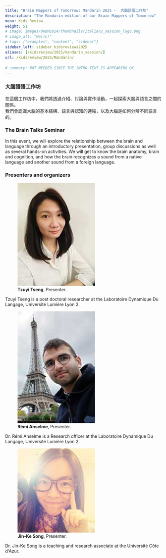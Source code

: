 ```yaml
---
title: "Brain Mappers of Tomorrow: Mandarin 2025 -  大腦語語工作坊"
description: "The Mandarin edition of our Brain Mappers of Tomorrow"
menu: Kids Review
weight: 51
# image: images/OHBM2024/thumbnails/Italian2_session_logo.png
# image_alt: "Hello!"
# tags: ["examples", "content", "sidebar"]
sidebar_left: sidebar_kidsreviews2025
aliases: [/kidsreview/2025/mandarin_session/]
url: /kidsreview/2025/Mandarin/

# summary: NOT NEEDED SINCE THE INTRO TEXT IS APPEARING OK
---
```


<!-- ## -->
### 大腦語語工作坊

在這個工作坊中，我們將透過介紹、討論與實作活動，一起探索大腦與語言之間的關係。  
我們會認識大腦的基本結構、語言與認知的連結，以及大腦是如何分辨不同語言的。


### The Brain Talks Seminar

In this event, we will explore the relationship between the brain and language through an introductory presentation, group discussions as well as 
several hands-on activities. We will get to know the brain anatomy, brain and cognition, and how the brain recognizes a sound from a 
native language and another sound from a foreign language.

<!-- **[Registration is closed](https://docs.google.com/forms/d/e/1FAIpQLScSGwVp4u_BmJPfdx6EiwFffblTmG53RnQpQwb4B3_sg4XZYA/viewform?usp=sf_link)** -->

### Presenters and organizers

<div class="content-gallery">
  <figure>
    <img src="TSENG.jpg" alt="Tzuyi Tseng" width="250">
    <figcaption><b>Tzuyi Tseng</b>, Presenter.</figcaption>
  </figure>
</div>

Tzuyi Tseng is a post doctoral researcher at the Laboratoire Dynamique Du Langage,  Université Lumière Lyon 2.

<div class="content-gallery">
  <figure>
    <img src="ANSELME.jpg" alt="Rémi Anselme" width="250">
    <figcaption><b>Rémi Anselme</b>, Presenter.</figcaption>
  </figure>
</div>

Dr. Rémi Anselme is a Research officer at the Laboratoire Dynamique Du Langage,  Université Lumière Lyon 2.

<div class="content-gallery">
  <figure>
    <img src="SONG.jpg" alt="Jin-Ke Song" width="250">
    <figcaption><b>Jin-Ke Song</b>, Presenter.</figcaption>
  </figure>
</div>

Dr. Jin-Ke Song is a teaching and research associate at the Université Côte d'Azur.
